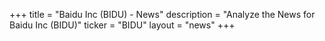 +++
title = "Baidu Inc (BIDU) - News"
description = "Analyze the News for Baidu Inc (BIDU)"
ticker = "BIDU"
layout = "news"
+++

